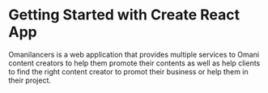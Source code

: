 # Getting Started with Create React App

Omanilancers is a web application that provides multiple services to Omani content creators to help them promote their contents as well as help clients to find the right content creator to promot their business or help them in their project.
